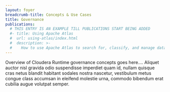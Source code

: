 ```yaml
---
layout: foyer
breadcrumb-title: Concepts & Use Cases
title: Governance
publications:
  # THIS ENTRY IS AN EXAMPLE TILL PUBLICATIONS START BEING ADDED
  #- title: Using Apache Atlas
  #  url: using-atlas/index.html
  #  description: >-
  #    How to use Apache Atlas to search for, classify, and manage data.
---
```

Overview of Cloudera Runtime governance concepts goes here.... Aliquet
auctor nisl gravida odio suspendisse imperdiet quam id, nullam quisque
cras netus blandit habitant sodales nostra nascetur, vestibulum metus
congue class accumsan in eleifend molestie urna, commodo bibendum erat
cubilia augue volutpat semper.
